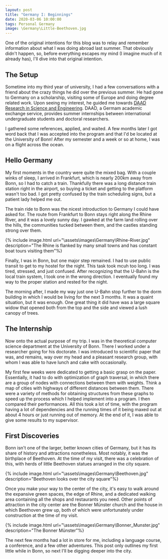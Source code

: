 ```yaml
---
layout: post
title: "Germany I: Beginnings"
date: 2020-03-06 10:00:00
tags: Personal Germany
image: \Germany\Little-Beethoven.jpg
---
```


One of the original intentions for this blog was to relay and remember information about what I was doing abroad last summer. That obviously didn't happen, so, before everything escapes my mind (I imagine much of it already has), I'll dive into that original intention.

## The Setup

Sometime into my third year of university, I had a few conversations with a friend about the crazy things he did over the previous summer. He had gone to Germany on a scholarship, visiting some of Europe and doing degree related work. Upon seeing my interest, he guided me towards [DAAD Research in Science and Engineering](https://www.daad.de/rise/en/). DAAD, a Germam academic exchange service, provides summer internships between international undergraduate students and doctoral researchers.

I gathered some references, applied, and waited. A few months later I got word back that I was accepted into the program and that I'd be located at the University of Bonn! After my semester and a week or so at home, I was on a flight across the ocean.

## Hello Germany

My first moments in the country were quite the mixed bag. With a couple winks of sleep, I arrived in Frankfurt, which is nearly 200km away from Bonn, so I had to catch a train. Thankfully there was a long distance train station right in the airport, so buying a ticket and getting to the platform wasn't too bad. I got pretty confused by the train scheduling signs, but a patient lady helped me out.

The train ride to Bonn was the nicest introduction to Germany I could have asked for. The route from Frankfurt to Bonn stays right along the Rhine River, and it was a lovely sunny day. I gawked at the farm land rolling over the hills, the communities tucked between them, and the castles standing strong over them.

{% include image.html url="\assets\images\Germany\Rhine-River.jpg"  description="The Rhine is flanked by many small towns and has constant boat tours visiting them"%}

Finally, I was in Bonn, but one major step remained. I had to use public transit to get to my hostel for the night. This task took mcuh too long. I was tired, stressed, and just confused. After recognizing that the U-Bahn is the local train system, I took one in the wrong direction. I eventually found my way to the proper station and rested for the night.

The morning after, I made my way just one U-Bahn stop further to the dorm building in which I would be living for the next 3 months. It was a quaint situation, but it was enough. One great thing it did have was a large square widow that opened both from the top and the side and viewed a lush canopy of trees.

## The Internship

Now onto the actual purpose of my trip. I was in the theoretical computer science department at the University of Bonn. There I worked under a researcher going for his doctorate. I was introduced to scientific paper that was, and remains, way over my head and a pleasant research group, with whom I was able to have lunch and cake with occasionally.

My first few weeks were dedicated to getting a basic grasp on the paper. Essentially, it had to do with optimization of graph traversal, in which there are a group of nodes with connections between them with weights. Think a map of cities with highways of different distances between them. There were a variety of methods for obtaining structures from these graphs to speed up the process which I helped implement into a program. I then compared their performances. All this took a lot of time, with the program having a lot of dependencies and the running times of it being maxed out at about 4 hours or just running out of memory. At the end of it, I was able to give some results to my supervisor.

## First Discoveries

Bonn isn't one of the larger, better known cities of Germany, but it has its share of history and attractions nonetheless. Most notably, it was the birthplace of Beethoven. At the time of my visit, there was a celebration of this, with herds of little Beethoven statues arranged in the city square.

{% include image.html url="\assets\images\Germany\Beethoven.jpg"  description="Beethoven looks over the city square"%}

Once you make your way to the center of the city, it's easy to walk around the expansive green spaces, the edge of Rhine, and a dedicated walking area containing all the shops and restaurants you need. Other points of attraction in the city center are the Bonner Münster church and the house in which Beethoven grew up, both of which were unfortunately under construction at the time of my visit.

{% include image.html url="\assets\images\Germany\Bonner_Munster.jpg"  description="The Bonner Münster"%}

The next few months had a lot in store for me, including a language course, a conference, and a few other adventures. This post only outlines my first little while in Bonn, so next I'll be digging deeper into the city.
